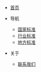 
* [首页](/)


* 导航

  * [国家标准](/gb.md)
  * [行业标准](/hb.md)
  * [地方标准](/db.md)

* 关于
  * [联系我们](/contact.md)